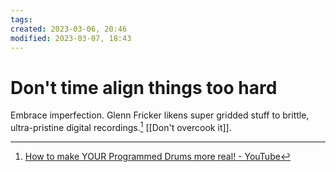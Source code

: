```yaml
---
tags: 
created: 2023-03-06, 20:46
modified: 2023-03-07, 18:43
---
```


# Don't time align things too hard
Embrace imperfection. Glenn Fricker likens super gridded stuff to brittle, ultra-pristine digital recordings.[^1] [[Don't overcook it]].

[^1]: [How to make YOUR Programmed Drums more real! - YouTube](https://www.youtube.com/watch?v=Fzn8e45WmLc)